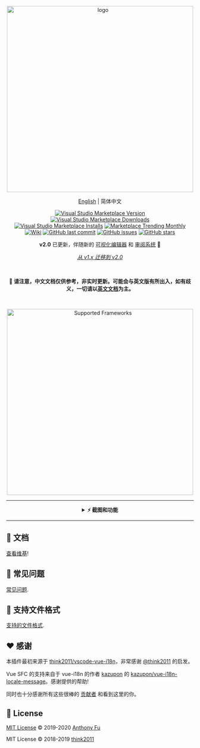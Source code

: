 <p align="center">
<img src="https://github.com/lokalise/i18n-ally/blob/screenshots/full-logo.png?raw=true" alt="logo" width="500"/>
</p>

<p align='center'>
<a href="https://github.com/lokalise/i18n-ally/blob/master/README.md">English</a> | 简体中文
</p>

<p align="center">
<a href="https://marketplace.visualstudio.com/items?itemName=lokalise.i18n-ally" target="__blank"><img src="https://img.shields.io/visual-studio-marketplace/v/lokalise.i18n-ally.svg?color=blue&amp;label=VS%20Code%20Marketplace&logo=visual-studio-code" alt="Visual Studio Marketplace Version" /></a>
<a href="https://marketplace.visualstudio.com/items?itemName=lokalise.i18n-ally" target="__blank"><img src="https://img.shields.io/visual-studio-marketplace/d/lokalise.i18n-ally.svg?color=4bdbe3" alt="Visual Studio Marketplace Downloads" /></a>
<a href="https://marketplace.visualstudio.com/items?itemName=lokalise.i18n-ally" target="__blank"><img src="https://img.shields.io/visual-studio-marketplace/i/lokalise.i18n-ally.svg?color=63ba83" alt="Visual Studio Marketplace Installs" /></a>
<a href="https://marketplace.visualstudio.com/items?itemName=lokalise.i18n-ally" target="__blank"><img src="https://vsmarketplacebadge.apphb.com/trending-monthly/lokalise.i18n-ally.svg?color=a1b858" alt="Marketplace Trending Monthly" /></a>
<br/>
<a href="https://github.com/lokalise/i18n-ally/wiki" target="__blank"><img alt="Wiki" src="https://img.shields.io/static/v1?label=docs&message=wiki&color=e3897b"></a>
<a href="https://github.com/lokalise/i18n-ally" target="__blank"><img src="https://img.shields.io/github/last-commit/lokalise/i18n-ally.svg?color=c977be" alt="GitHub last commit" /></a>
<a href="https://github.com/lokalise/i18n-ally/issues" target="__blank"><img src="https://img.shields.io/github/issues/lokalise/i18n-ally.svg?color=a38eed" alt="GitHub issues" /></a>
<a href="https://github.com/lokalise/i18n-ally" target="__blank"><img alt="GitHub stars" src="https://img.shields.io/github/stars/lokalise/i18n-ally?style=social"></a>
</p>

<p align='center'>
<b>v2.0</b> 已更新，伴随新的 <a href='https://github.com/lokalise/i18n-ally/wiki/Migration-v1.x'>可视化编辑器</a> 和 <a href='https://github.com/lokalise/i18n-ally/wiki/Review-System'>审阅系统</a> 🎉
</p>

<p align='center'><i>
<a href="https://github.com/lokalise/i18n-ally/wiki/Migration-v1.x">从 v1.x 迁移到 v2.0</a>
</i></p>
<br>

<p align='center'><b>
🚧 请注意，中文文档仅供参考，非实时更新。可能会与英文版有所出入，如有歧义，一切请以<a href="https://github.com/lokalise/i18n-ally/blob/master/README.md">英文文档</a>为主。
</b></p>

<br>


<p align="center">
<a href='https://github.com/lokalise/i18n-ally/wiki/Supported-Frameworks' target="__blank">
<img src="https://github.com/lokalise/i18n-ally/blob/screenshots/supported-frameworks.png?raw=true" alt="Supported Frameworks" width="500"/>
</a>
</p>

-----

<details>
<summary align='center'><b>⚡️ 截图和功能</b></summary>

<h3 align='center'>内联提示</h3>

![](https://github.com/lokalise/i18n-ally/blob/screenshots/annotation-animated.gif?raw=true)

<h3 align='center'>悬浮窗和快捷操作</h3>

![](https://github.com/lokalise/i18n-ally/blob/screenshots/hover.png?raw=true)

<h3 align='center'>统一管理所有翻译</h3>

![](https://github.com/lokalise/i18n-ally/blob/screenshots/review-sidebar.png?raw=true)

<h3 align='center'><a href='https://github.com/lokalise/i18n-ally/wiki/Editor-UI'>可视化编辑器</a> 和 <a href='https://github.com/lokalise/i18n-ally/wiki/Review-&-Collaboration-System'>审阅系统</a></h3>

![](https://github.com/lokalise/i18n-ally/blob/screenshots/review-editor.png?raw=true)

<h3 align='center'>从代码中提取文案</h3>

![](https://github.com/lokalise/i18n-ally/blob/screenshots/extract.png?raw=true)

<h3 align='center'>缺失文案报告</h3>

![](https://github.com/lokalise/i18n-ally/blob/screenshots/problems.png?raw=true)

<h3 align='center'>机器翻译</h3>

![](https://github.com/lokalise/i18n-ally/blob/screenshots/quick-actions.png?raw=true)

<h3 align='center'>JSON 和 YAML 的内联提示</h3>

![](https://github.com/lokalise/i18n-ally/blob/screenshots/annotation-locale.png?raw=true)

<h3 align="center"> 其他功能 </h3>

- 支持多目录工作区
- 支持远程开发 (Remote Development)
- 支持大多数流行框架
- 插件自身多语言支持 [翻译列表](https://github.com/lokalise/i18n-ally#-multilingual-support)

</details>

-----

## 📖 文档

[查看维基](https://github.com/lokalise/i18n-ally/wiki)!


## 💭 常见问题

[常见问题](https://github.com/lokalise/i18n-ally/wiki/FAQ).


## 📜 支持文件格式

[支持的文件格式](https://github.com/lokalise/i18n-ally/wiki/Supported-Locale-Formats).


## ❤️ 感谢

本插件最初来源于 [think2011/vscode-vue-i18n](https://github.com/think2011/vscode-vue-i18n)，非常感谢 [@think2011](https://github.com/think2011) 的启发。

Vue SFC 的支持来自于 vue-i18n 的作者 [kazupon](https://github.com/kazupon) 的 [kazupon/vue-i18n-locale-message](https://github.com/kazupon/vue-i18n-locale-message)。感谢提供的帮助!

同时也十分感谢所有这些很棒的 [贡献者](https://github.com/lokalise/i18n-ally/graphs/contributors) 和看到这里的你。


## 📄 License

[MIT License](https://github.com/lokalise/i18n-ally/blob/master/LICENSE) © 2019-2020 [Anthony Fu](https://github.com/lokalise)

MIT License © 2018-2019 [think2011](https://github.com/think2011)
